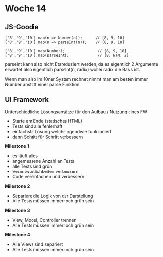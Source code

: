 # Woche 14

## JS-Goodie
```
['8','9','10'].map(n => Number(n));      // [8, 9, 10]
['8','9','10'].map(n => parseInt(n));    // [8, 9, 10]

['8','9','10'].map(Number);               // [8, 9, 10]
['8','9','10'].map(parseInt);             // [8, NaN, 2]

```
parseInt kann also nicht Etareduziert werden, da es eigentlich 2 Argumente erwartet
also eigentlich parseInt(n, radix) wobei radix die Basis ist.

Wenn man also im 10ner System rechnet nimmt man am besten immer Number anstatt einer parse Funktion


## UI Framework
Unterschiedliche Lösungsansätze für den Aufbau / Nutzung eines FW

- Starte am Ende (statisches HTML)
- Tests sind alle fehlerhaft
- einfachste Lösung welche irgendwie funktioniert
- dann Schritt für Schritt verbessern

**Milestone 1**
- es läuft alles
- angemessene Anzahl an Tests
- alle Tests sind grün
- Verantwortlichkeiten verbessern
- Code vereinfachen und verbessern  

**Milestone 2**
- Separiere die Logik von der Darstellung
- Alle Tests müssen immernoch grün sein

**Milestone 3**
- View, Model, Controller trennen
- Alle Tests müssen immernoch grün sein

**Milestone 4**
- Alle Views sind separiert
- Alle Tests müssen immernoch grün sein
